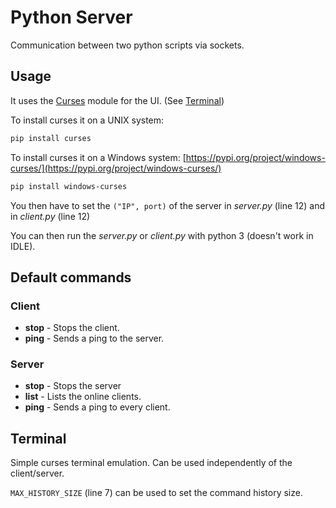# Python Server

Communication between two python scripts via sockets.

## Usage

It uses the [Curses](https://docs.python.org/3/library/curses.html) module for the UI. (See [Terminal](#terminal))

To install curses it on a UNIX system:
```bash
pip install curses
```

To install curses it on a Windows system:
[https://pypi.org/project/windows-curses/](https://pypi.org/project/windows-curses/)
```bash
pip install windows-curses
```

You then have to set the `("IP", port)` of the server in *server.py* (line 12) and in *client.py* (line 12)

You can then run the *server.py* or *client.py* with python 3 (doesn't work in IDLE).

## Default commands

### Client

- **stop** - Stops the client.
- **ping** - Sends a ping to the server.

### Server

- **stop** - Stops the server
- **list** - Lists the online clients.
- **ping** - Sends a ping to every client.

## Terminal

Simple curses terminal emulation.
Can be used independently of the client/server.

`MAX_HISTORY_SIZE` (line 7) can be used to set the command history size.
